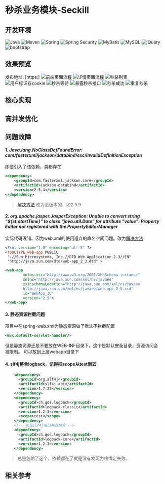 # 秒杀业务模块-Seckill

## 开发环境
![Java](https://img.shields.io/badge/Java-1.8-green.svg) 
![Maven](https://img.shields.io/badge/Maven-3.5-orange.svg)
![Spring](https://img.shields.io/badge/Spring-5.1-green.svg)
![Spring Security](https://img.shields.io/badge/SpringMVC-5.1-color.svg)
![MyBatis](https://img.shields.io/badge/MyBatis-3.5-red.svg)
![MySQL](https://img.shields.io/badge/MySQL-8.0-blue.svg)
![jQuery](https://img.shields.io/badge/jQuery-3.3-brown.svg)
![bootstrap](https://img.shields.io/badge/Bootstrap-3.3-purple.svg)

## 效果预览
发布地址:  [https:]
![前端页面流程](https://i.loli.net/2019/07/20/5d33174b8598e44118.png)
![详情页面流程](https://i.loli.net/2019/07/20/5d33174b92e6928405.png)
![秒杀列表](https://i.loli.net/2019/07/20/5d33174b9b1a857153.png)
![用户标识存cookie](https://i.loli.net/2019/07/20/5d33174b4524e59471.png)
![秒杀等待](https://i.loli.net/2019/07/20/5d3318424464658160.png)
![暴露秒杀接口](https://i.loli.net/2019/07/20/5d33174b57e6d99135.png)
![秒杀成功](https://i.loli.net/2019/07/20/5d33174b6eefc24457.png)
![重复秒杀](https://i.loli.net/2019/07/20/5d33174b7874972399.png)


## 核心实现


## 高并发优化


## 问题故障
#### 1. *Java.lang.NoClassDefFoundError: com/fasterxml/jackson/databind/exc/InvalidDefinitionException*
即便引入了该依赖，类都存在
```xml
<dependency>
    <groupId>com.fasterxml.jackson.core</groupId>
    <artifactId>jackson-databind</artifactId>
    <version>2.5.4</version>
</dependency>
```
>[解决方法](https://stackoverflow.com/questions/44718345/java-lang-noclassdeffounderror-com-fasterxml-jackson-databind-exc-invaliddefini)
改为高版本的，如2.9.9

#### 2. *org.apache.jasper.JasperException: Unable to convert string "${st.startTime}" to class "java.util.Date" for attribute "value": Property Editor not registered with the PropertyEditorManager*
实际代码没错。因为web.xml的<webapp>使用遗弃的命名空间问题。改为[解决方法](http://ykushch.net/jstl-fmtformatdate/)
```xml
<?xml version="1.0" encoding="utf-8" ?>
<!DOCTYPE web-app PUBLIC
 "-//Sun Microsystems, Inc.//DTD Web Application 2.3//EN"
 "http://java.sun.com/dtd/web-app_2_3.dtd" >

<web-app
        xmlns:xsi="http://www.w3.org/2001/XMLSchema-instance"
        xmlns="http://java.sun.com/xml/ns/javaee"
        xsi:schemaLocation="http://java.sun.com/xml/ns/javaee
        http://java.sun.com/xml/ns/javaee/web-app_2_5.xsd"
        id="WebApp_ID"
        version="2.5">
</web-app>
```
#### 3. 静态资源拦截问题  
项目中在spring-web.xml为静态资源做了默认不拦截配置  
```xml
<mvc:default-servlet-handler/>
```
但是静态资源还是不要放在WEB-INF目录下，这个是默认安全目录，资源访问会被限制。
可以放到上层webapp目录下

#### 4. slf4j整合logback，记得把scope从test删去
```xml
    <dependency>
      <groupId>org.slf4j</groupId>
      <artifactId>slf4j-api</artifactId>
      <version>1.7.25</version>
    </dependency>
    <dependency>
      <groupId>ch.qos.logback</groupId>
      <artifactId>logback-classic</artifactId>
      <version>1.2.3</version>
      <scope>test</scope>
    </dependency>
    <!-- 实现slf4j接口并且整合 -->
    <dependency>
      <groupId>ch.qos.logback</groupId>
      <artifactId>logback-core</artifactId>
      <version>1.2.3</version>
    </dependency>
```
>总是忽略了这个，依赖都在了就是没有发现为啥绑定失败。
## 相关参考